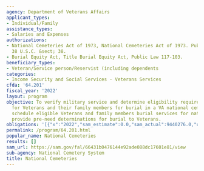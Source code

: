```yaml
---
agency: Department of Veterans Affairs
applicant_types:
- Individual/Family
assistance_types:
- Salaries and Expenses
authorizations:
- National Cemeteries Act of 1973, National Cemeteries Act of 1973. Pub. L. 093, 43.
  38 U.S.C. &sect; 38.
- Burial Equity Act, Title Burial Equity Act, Public Law 117-103.
beneficiary_types:
- Veteran/Service person/Reservist (including dependents
categories:
- Income Security and Social Services - Veterans Services
cfda: '64.201'
fiscal_year: '2022'
layout: program
objective: To verify military service and determine eligibility requirements are met
  for Veterans and their family members for burial in a VA national cemetery.  To
  schedule eligible Veterans and family members burial services for national cemeteries.  To
  provide pre-need determinations for burial to Veterans.
obligations: '[{"x":"2022","sam_estimate":0.0,"sam_actual":9440276.0,"usa_spending_actual":0.0},{"x":"2023","sam_estimate":12145628.0,"sam_actual":0.0,"usa_spending_actual":0.0},{"x":"2024","sam_estimate":13700000.0,"sam_actual":0.0,"usa_spending_actual":0.0}]'
permalink: /program/64.201.html
popular_name: National Cemeteries
results: []
sam_url: https://sam.gov/fal/66431b0476144e92ade088dc17601e81/view
sub-agency: National Cemetery System
title: National Cemeteries
---
```

